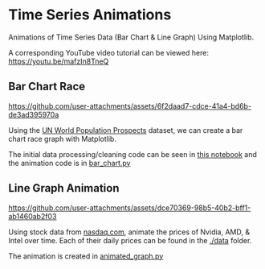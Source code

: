 # Time Series Animations
Animations of Time Series Data (Bar Chart &amp; Line Graph) Using Matplotlib.

A corresponding YouTube video tutorial can be viewed here:
https://youtu.be/mafzIn8TneQ

## Bar Chart Race

https://github.com/user-attachments/assets/6f2daad7-cdce-41a4-bd6b-de3ad395970a

Using the [UN World Population Prospects](https://population.un.org/wpp/Download/Standard/MostUsed) dataset, we can create a bar chart race graph with Matplotlib.

The initial data processing/cleaning code can be seen in [this notebook](./bar_chart.ipynb) and the animation code is in [bar_chart.py](./bar_chart.py)

## Line Graph Animation

https://github.com/user-attachments/assets/dce70369-98b5-40b2-bff1-ab1460ab2f03

Using stock data from [nasdaq.com](https://www.nasdaq.com/market-activity/stocks/nvda/historical), animate the prices of Nvidia, AMD, & Intel over time. Each of their daily prices can be found in the [./data](./data) folder.

The animation is created in [animated_graph.py](animated_graph.py)

